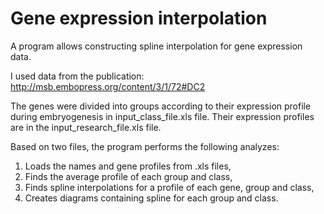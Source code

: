 # Gene expression interpolation


A program allows constructing spline interpolation for gene expression data.


I used data from the publication: http://msb.embopress.org/content/3/1/72#DC2


The genes were divided into groups according to their expression profile during embryogenesis in input_class_file.xls file.
Their expression profiles are in the input_research_file.xls file.


Based on two files, the program performs the following analyzes:
1. Loads the names and gene profiles from .xls files,
2. Finds the average profile of each group and class,
3. Finds spline interpolations for a profile of each gene, group and class,
4. Creates diagrams containing spline for each group and class.
